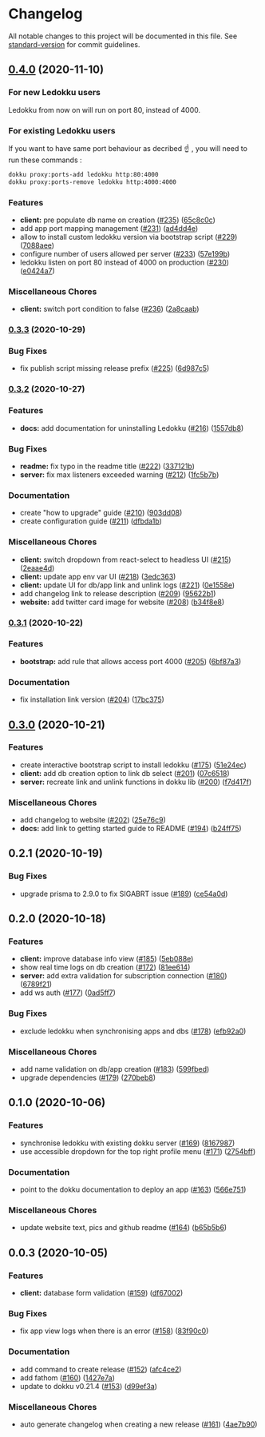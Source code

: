 # Changelog

All notable changes to this project will be documented in this file. See [standard-version](https://github.com/conventional-changelog/standard-version) for commit guidelines.

## [0.4.0](https://github.com/ledokku/ledokku/compare/v0.3.3...v0.4.0) (2020-11-10)

### For new Ledokku users
Ledokku from now on will run on port 80, instead of 4000.

### For existing Ledokku users 
If you want to have same port behaviour as decribed ☝️ , you will need to run these commands :
```sh
dokku proxy:ports-add ledokku http:80:4000
dokku proxy:ports-remove ledokku http:4000:4000
```

### Features

- **client:** pre populate db name on creation ([#235](https://github.com/ledokku/ledokku/issues/235)) ([65c8c0c](https://github.com/ledokku/ledokku/commit/65c8c0c98dc5e7ce425e434ea0d57e1ed16a3fd3))
- add app port mapping management ([#231](https://github.com/ledokku/ledokku/issues/231)) ([ad4dd4e](https://github.com/ledokku/ledokku/commit/ad4dd4ea7f8fc13bfc7c82319c0ed43826c94e94))
- allow to install custom ledokku version via bootstrap script ([#229](https://github.com/ledokku/ledokku/issues/229)) ([7088aee](https://github.com/ledokku/ledokku/commit/7088aeed19476cd00c6cd05b2cd9048183f8068d))
- configure number of users allowed per server ([#233](https://github.com/ledokku/ledokku/issues/233)) ([57e199b](https://github.com/ledokku/ledokku/commit/57e199b5a77cb2f4ad48abbd8494fe1bb8a9a754))
- ledokku listen on port 80 instead of 4000 on production ([#230](https://github.com/ledokku/ledokku/issues/230)) ([e0424a7](https://github.com/ledokku/ledokku/commit/e0424a7676064a38bf639873abdd8828f6f0934d))

### Miscellaneous Chores

- **client:** switch port condition to false ([#236](https://github.com/ledokku/ledokku/issues/236)) ([2a8caab](https://github.com/ledokku/ledokku/commit/2a8caab44595d583ae210634cefed4ae4fb81a55))

### [0.3.3](https://github.com/ledokku/ledokku/compare/v0.3.1...v0.3.3) (2020-10-29)

### Bug Fixes

- fix publish script missing release prefix ([#225](https://github.com/ledokku/ledokku/issues/225)) ([6d987c5](https://github.com/ledokku/ledokku/commit/6d987c5ecf99f097dc94c593fff58aef4c386ea2))

### [0.3.2](https://github.com/ledokku/ledokku/compare/v0.3.1...v0.3.2) (2020-10-27)

### Features

- **docs:** add documentation for uninstalling Ledokku ([#216](https://github.com/ledokku/ledokku/issues/216)) ([1557db8](https://github.com/ledokku/ledokku/commit/1557db8ff4b32af8ee3f07d87fecb69daa9e1147))

### Bug Fixes

- **readme:** fix typo in the readme title ([#222](https://github.com/ledokku/ledokku/issues/222)) ([337121b](https://github.com/ledokku/ledokku/commit/337121b83ff615811de6abcb7c74806feb5a230c))
- **server:** fix max listeners exceeded warning ([#212](https://github.com/ledokku/ledokku/issues/212)) ([1fc5b7b](https://github.com/ledokku/ledokku/commit/1fc5b7b6aa06294b74e8b32e0fe32154f202bd0d))

### Documentation

- create "how to upgrade" guide ([#210](https://github.com/ledokku/ledokku/issues/210)) ([903dd08](https://github.com/ledokku/ledokku/commit/903dd081ba55af8a826f11a185d1a3d702610721))
- create configuration guide ([#211](https://github.com/ledokku/ledokku/issues/211)) ([dfbda1b](https://github.com/ledokku/ledokku/commit/dfbda1b69cb91810a8bca60caa902d05485dd0f9))

### Miscellaneous Chores

- **client:** switch dropdown from react-select to headless UI ([#215](https://github.com/ledokku/ledokku/issues/215)) ([2eaae4d](https://github.com/ledokku/ledokku/commit/2eaae4d79a24a7b385e17a90957bba1fae54ad82))
- **client:** update app env var UI ([#218](https://github.com/ledokku/ledokku/issues/218)) ([3edc363](https://github.com/ledokku/ledokku/commit/3edc363bf6874fe09c0c2652deb05a13c85c71b4))
- **client:** update UI for db/app link and unlink logs ([#221](https://github.com/ledokku/ledokku/issues/221)) ([0e1558e](https://github.com/ledokku/ledokku/commit/0e1558e8624309b6125b58f87f87c42bad3b6ec2))
- add changelog link to release description ([#209](https://github.com/ledokku/ledokku/issues/209)) ([95622b1](https://github.com/ledokku/ledokku/commit/95622b1212886d8ce122ef427ae1653a06e7fd3c))
- **website:** add twitter card image for website ([#208](https://github.com/ledokku/ledokku/issues/208)) ([b34f8e8](https://github.com/ledokku/ledokku/commit/b34f8e8efce661e064ef86b36fd14a10f30bae6c))

### [0.3.1](https://github.com/ledokku/ledokku/compare/v0.3.0...v0.3.1) (2020-10-22)

### Features

- **bootstrap:** add rule that allows access port 4000 ([#205](https://github.com/ledokku/ledokku/issues/205)) ([6bf87a3](https://github.com/ledokku/ledokku/commit/6bf87a39469a405166ac51179eaacb6ffd774f8f))

### Documentation

- fix installation link version ([#204](https://github.com/ledokku/ledokku/issues/204)) ([17bc375](https://github.com/ledokku/ledokku/commit/17bc375367a1ec4e9932097df891a6c93c208b64))

## [0.3.0](https://github.com/ledokku/ledokku/compare/v0.2.1...v0.3.0) (2020-10-21)

### Features

- create interactive bootstrap script to install ledokku ([#175](https://github.com/ledokku/ledokku/issues/175)) ([51e24ec](https://github.com/ledokku/ledokku/commit/51e24ec0b50ffd18a64a3645e4a8732e7ec4a603))
- **client:** add db creation option to link db select ([#201](https://github.com/ledokku/ledokku/issues/201)) ([07c6518](https://github.com/ledokku/ledokku/commit/07c65180205c8787707aa5521ca3823b10206828))
- **server:** recreate link and unlink functions in dokku lib ([#200](https://github.com/ledokku/ledokku/issues/200)) ([f7d417f](https://github.com/ledokku/ledokku/commit/f7d417f5b07a1184e9259b4bb599e54b023a3a35))

### Miscellaneous Chores

- add changelog to website ([#202](https://github.com/ledokku/ledokku/issues/202)) ([25e76c9](https://github.com/ledokku/ledokku/commit/25e76c92c448a8c20caeb832acfc615ba0ddf30e))
- **docs:** add link to getting started guide to README ([#194](https://github.com/ledokku/ledokku/issues/194)) ([b24ff75](https://github.com/ledokku/ledokku/commit/b24ff759cd3a74709d8751a4b51b723c1c0ddc44))

## 0.2.1 (2020-10-19)

### Bug Fixes

- upgrade prisma to 2.9.0 to fix SIGABRT issue ([#189](https://github.com/ledokku/ledokku/issues/189)) ([ce54a0d](https://github.com/ledokku/ledokku/commit/ce54a0d3a501514c686cec8c23c5d8b8ff1ce11b))

## 0.2.0 (2020-10-18)

### Features

- **client:** improve database info view ([#185](https://github.com/ledokku/ledokku/issues/185)) ([5eb088e](https://github.com/ledokku/ledokku/commit/5eb088e9c8215ea1c756dc890478dc36527661db))
- show real time logs on db creation ([#172](https://github.com/ledokku/ledokku/issues/172)) ([81ee614](https://github.com/ledokku/ledokku/commit/81ee6143334724f38eec3ecc7bb2682f2d7cfe54))
- **server:** add extra validation for subscription connection ([#180](https://github.com/ledokku/ledokku/issues/180)) ([6789f21](https://github.com/ledokku/ledokku/commit/6789f21e6515f37a6eb679a2a1a9fac70aa3f5e7))
- add ws auth ([#177](https://github.com/ledokku/ledokku/issues/177)) ([0ad5ff7](https://github.com/ledokku/ledokku/commit/0ad5ff702acdc2bedea372ae305cfb8a04fc3643))

### Bug Fixes

- exclude ledokku when synchronising apps and dbs ([#178](https://github.com/ledokku/ledokku/issues/178)) ([efb92a0](https://github.com/ledokku/ledokku/commit/efb92a021ef546911bf52fe967e9757b5220fb6f))

### Miscellaneous Chores

- add name validation on db/app creation ([#183](https://github.com/ledokku/ledokku/issues/183)) ([599fbed](https://github.com/ledokku/ledokku/commit/599fbed20072efbb86597abb577e412c18261a28))
- upgrade dependencies ([#179](https://github.com/ledokku/ledokku/issues/179)) ([270beb8](https://github.com/ledokku/ledokku/commit/270beb82e644681f96d52693429be4609d4f2552))

## 0.1.0 (2020-10-06)

### Features

- synchronise ledokku with existing dokku server ([#169](https://github.com/ledokku/ledokku/issues/169)) ([8167987](https://github.com/ledokku/ledokku/commit/816798750dddf081b4b8f53a152431c5ecbd193f))
- use accessible dropdown for the top right profile menu ([#171](https://github.com/ledokku/ledokku/issues/171)) ([2754bff](https://github.com/ledokku/ledokku/commit/2754bff1d4515688af928518cbbde163f4beea05))

### Documentation

- point to the dokku documentation to deploy an app ([#163](https://github.com/ledokku/ledokku/issues/163)) ([566e751](https://github.com/ledokku/ledokku/commit/566e751185e3f0a9bc4e6872deb066a0c2802fb4))

### Miscellaneous Chores

- update website text, pics and github readme ([#164](https://github.com/ledokku/ledokku/issues/164)) ([b65b5b6](https://github.com/ledokku/ledokku/commit/b65b5b6b9b8e2da8ef9098866d5124fb3bd7fea0))

## 0.0.3 (2020-10-05)

### Features

- **client:** database form validation ([#159](https://github.com/ledokku/ledokku/issues/159)) ([df67002](https://github.com/ledokku/ledokku/commit/df67002b1434cf2f34ceb0e368ef8246224bbbe6))

### Bug Fixes

- fix app view logs when there is an error ([#158](https://github.com/ledokku/ledokku/issues/158)) ([83f90c0](https://github.com/ledokku/ledokku/commit/83f90c06e816da10ef2a1c540905515ed067d9ea))

### Documentation

- add command to create release ([#152](https://github.com/ledokku/ledokku/issues/152)) ([afc4ce2](https://github.com/ledokku/ledokku/commit/afc4ce207df64ef4c28c58c07c26da9da5bf29e7))
- add fathom ([#160](https://github.com/ledokku/ledokku/issues/160)) ([1427e7a](https://github.com/ledokku/ledokku/commit/1427e7a9de5f0619e33d77caea7eaf9f45ea3e92))
- update to dokku v0.21.4 ([#153](https://github.com/ledokku/ledokku/issues/153)) ([d99ef3a](https://github.com/ledokku/ledokku/commit/d99ef3a54795d8822e458298ab8105f9e8b61faa))

### Miscellaneous Chores

- auto generate changelog when creating a new release ([#161](https://github.com/ledokku/ledokku/issues/161)) ([4ae7b90](https://github.com/ledokku/ledokku/commit/4ae7b90bee2d2fa4c555a202884c53d91ebf885e))
